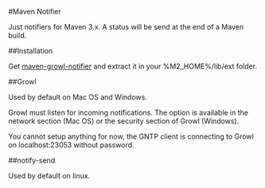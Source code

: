#Maven Notifier

Just notifiers for Maven 3.x.
A status will be send at the end of a Maven build.

##Installation

Get [maven-growl-notifier](http://repository-jcgay.forge.cloudbees.com/release/com/github/jcgay/maven/maven-growl-notifier/0.4/maven-growl-notifier-0.4.zip) and extract it in your %M2_HOME%/lib/ext folder.

##Growl

Used by default on Mac OS and Windows.

Growl must listen for incoming notifications. The option is available in the network section (Mac OS) or the security section of Growl (Windows).

You cannot setup anything for now, the GNTP client is connecting to Growl on localhost:23053 without password.

##notify-send

Used by default on linux.